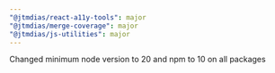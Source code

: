 ```yaml
---
"@jtmdias/react-a11y-tools": major
"@jtmdias/merge-coverage": major
"@jtmdias/js-utilities": major
---
```


Changed minimum node version to 20 and npm to 10 on all packages
